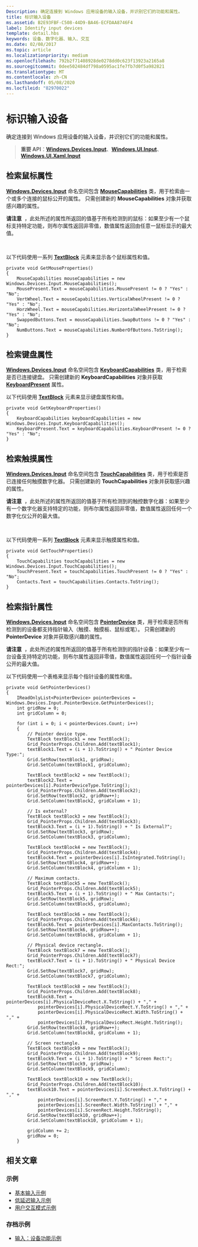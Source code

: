 ```yaml
---
Description: 确定连接到 Windows 应用设备的输入设备，并识别它们的功能和属性。
title: 标识输入设备
ms.assetid: B2E93FBF-C508-44D9-BA46-ECFDAA8746F4
label: Identify input devices
template: detail.hbs
keywords: 设备、数字化器、输入、交互
ms.date: 02/08/2017
ms.topic: article
ms.localizationpriority: medium
ms.openlocfilehash: 792b2f71408928de0278dd0c623f13923a2165a8
ms.sourcegitcommit: 0dee502484df798a0595ac1fe7fb7d0f5a982821
ms.translationtype: MT
ms.contentlocale: zh-CN
ms.lasthandoff: 05/08/2020
ms.locfileid: "82970022"
---
```

# <a name="identify-input-devices"></a>标识输入设备


确定连接到 Windows 应用设备的输入设备，并识别它们的功能和属性。

> **重要 API**：[**Windows.Devices.Input**](https://docs.microsoft.com/uwp/api/Windows.Devices.Input)、[**Windows.UI.Input**](https://docs.microsoft.com/uwp/api/Windows.UI.Core)、[**Windows.UI.Xaml.Input**](https://docs.microsoft.com/uwp/api/Windows.UI.Input)

## <a name="retrieve-mouse-properties"></a>检索鼠标属性


[**Windows.Devices.Input**](https://docs.microsoft.com/uwp/api/Windows.Devices.Input) 命名空间包含 [**MouseCapabilities**](https://docs.microsoft.com/uwp/api/Windows.Devices.Input.MouseCapabilities) 类，用于检索由一个或多个连接的鼠标公开的属性。 只需创建新的 **MouseCapabilities** 对象并获取感兴趣的属性。

**请注意**  ，此处所述的属性所返回的值基于所有检测到的鼠标：如果至少有一个鼠标支持特定功能，则布尔属性返回非零值，数值属性返回由任意一鼠标显示的最大值。

 

以下代码使用一系列 [**TextBlock**](https://docs.microsoft.com/uwp/api/Windows.UI.Xaml.Controls.TextBlock) 元素来显示各个鼠标属性和值。

```CSharp
private void GetMouseProperties()
{
    MouseCapabilities mouseCapabilities = new Windows.Devices.Input.MouseCapabilities();
    MousePresent.Text = mouseCapabilities.MousePresent != 0 ? "Yes" : "No";
    VertWheel.Text = mouseCapabilities.VerticalWheelPresent != 0 ? "Yes" : "No";
    HorzWheel.Text = mouseCapabilities.HorizontalWheelPresent != 0 ? "Yes" : "No";
    SwappedButtons.Text = mouseCapabilities.SwapButtons != 0 ? "Yes" : "No";
    NumButtons.Text = mouseCapabilities.NumberOfButtons.ToString();
}
```

## <a name="retrieve-keyboard-properties"></a>检索键盘属性


[**Windows.Devices.Input**](https://docs.microsoft.com/uwp/api/Windows.Devices.Input) 命名空间包含 [**KeyboardCapabilities**](https://docs.microsoft.com/uwp/api/Windows.Devices.Input.KeyboardCapabilities) 类，用于检索是否已连接键盘。 只需创建新的 **KeyboardCapabilities** 对象并获取 [**KeyboardPresent**](https://docs.microsoft.com/uwp/api/windows.devices.input.keyboardcapabilities.keyboardpresent) 属性。

以下代码使用 [**TextBlock**](https://docs.microsoft.com/uwp/api/Windows.UI.Xaml.Controls.TextBlock) 元素来显示键盘属性和值。

```CSharp
private void GetKeyboardProperties()
{
    KeyboardCapabilities keyboardCapabilities = new Windows.Devices.Input.KeyboardCapabilities();
    KeyboardPresent.Text = keyboardCapabilities.KeyboardPresent != 0 ? "Yes" : "No";
}
```

## <a name="retrieve-touch-properties"></a>检索触摸属性


[**Windows.Devices.Input**](https://docs.microsoft.com/uwp/api/Windows.Devices.Input) 命名空间包含 [**TouchCapabilities**](https://docs.microsoft.com/uwp/api/Windows.Devices.Input.TouchCapabilities) 类，用于检索是否已连接任何触摸数字化器。 只需创建新的 **TouchCapabilities** 对象并获取感兴趣的属性。

**请注意**  ，此处所述的属性所返回的值基于所有检测到的触控数字化器：如果至少有一个数字化器支持特定的功能，则布尔属性返回非零值，数值属性返回任何一个数字化仪公开的最大值。

 

以下代码使用一系列 [**TextBlock**](https://docs.microsoft.com/uwp/api/Windows.UI.Xaml.Controls.TextBlock) 元素来显示触摸属性和值。

```CSharp
private void GetTouchProperties()
{
    TouchCapabilities touchCapabilities = new Windows.Devices.Input.TouchCapabilities();
    TouchPresent.Text = touchCapabilities.TouchPresent != 0 ? "Yes" : "No";
    Contacts.Text = touchCapabilities.Contacts.ToString();
}
```

## <a name="retrieve-pointer-properties"></a>检索指针属性


[**Windows.Devices.Input**](https://docs.microsoft.com/uwp/api/Windows.Devices.Input) 命名空间包含 [**PointerDevice**](https://docs.microsoft.com/uwp/api/Windows.Devices.Input.PointerDevice) 类，用于检索是否所有检测到的设备都支持指针输入（触摸、触摸板、鼠标或笔）。 只需创建新的 **PointerDevice** 对象并获取感兴趣的属性。

**请注意**  ，此处所述的属性所返回的值基于所有检测到的指针设备：如果至少有一台设备支持特定的功能，则布尔属性返回非零值，数值属性返回任何一个指针设备公开的最大值。

以下代码使用一个表格来显示每个指针设备的属性和值。

```CSharp
private void GetPointerDevices()
{
    IReadOnlyList<PointerDevice> pointerDevices = Windows.Devices.Input.PointerDevice.GetPointerDevices();
    int gridRow = 0;
    int gridColumn = 0;

    for (int i = 0; i < pointerDevices.Count; i++)
    {
        // Pointer device type.
        TextBlock textBlock1 = new TextBlock();
        Grid_PointerProps.Children.Add(textBlock1);
        textBlock1.Text = (i + 1).ToString() + " Pointer Device Type:";
        Grid.SetRow(textBlock1, gridRow);
        Grid.SetColumn(textBlock1, gridColumn);

        TextBlock textBlock2 = new TextBlock();
        textBlock2.Text = pointerDevices[i].PointerDeviceType.ToString();
        Grid_PointerProps.Children.Add(textBlock2);
        Grid.SetRow(textBlock2, gridRow++);
        Grid.SetColumn(textBlock2, gridColumn + 1);

        // Is external?
        TextBlock textBlock3 = new TextBlock();
        Grid_PointerProps.Children.Add(textBlock3);
        textBlock3.Text = (i + 1).ToString() + " Is External?";
        Grid.SetRow(textBlock3, gridRow);
        Grid.SetColumn(textBlock3, gridColumn);

        TextBlock textBlock4 = new TextBlock();
        Grid_PointerProps.Children.Add(textBlock4);
        textBlock4.Text = pointerDevices[i].IsIntegrated.ToString();
        Grid.SetRow(textBlock4, gridRow++);
        Grid.SetColumn(textBlock4, gridColumn + 1);

        // Maximum contacts.
        TextBlock textBlock5 = new TextBlock();
        Grid_PointerProps.Children.Add(textBlock5);
        textBlock5.Text = (i + 1).ToString() + " Max Contacts:";
        Grid.SetRow(textBlock5, gridRow);
        Grid.SetColumn(textBlock5, gridColumn);

        TextBlock textBlock6 = new TextBlock();
        Grid_PointerProps.Children.Add(textBlock6);
        textBlock6.Text = pointerDevices[i].MaxContacts.ToString();
        Grid.SetRow(textBlock6, gridRow++);
        Grid.SetColumn(textBlock6, gridColumn + 1);

        // Physical device rectangle.
        TextBlock textBlock7 = new TextBlock();
        Grid_PointerProps.Children.Add(textBlock7);
        textBlock7.Text = (i + 1).ToString() + " Physical Device Rect:";
        Grid.SetRow(textBlock7, gridRow);
        Grid.SetColumn(textBlock7, gridColumn);

        TextBlock textBlock8 = new TextBlock();
        Grid_PointerProps.Children.Add(textBlock8);
        textBlock8.Text = pointerDevices[i].PhysicalDeviceRect.X.ToString() + "," +
            pointerDevices[i].PhysicalDeviceRect.Y.ToString() + "," +
            pointerDevices[i].PhysicalDeviceRect.Width.ToString() + "," +
            pointerDevices[i].PhysicalDeviceRect.Height.ToString();
        Grid.SetRow(textBlock8, gridRow++);
        Grid.SetColumn(textBlock8, gridColumn + 1);

        // Screen rectangle.
        TextBlock textBlock9 = new TextBlock();
        Grid_PointerProps.Children.Add(textBlock9);
        textBlock9.Text = (i + 1).ToString() + " Screen Rect:";
        Grid.SetRow(textBlock9, gridRow);
        Grid.SetColumn(textBlock9, gridColumn);

        TextBlock textBlock10 = new TextBlock();
        Grid_PointerProps.Children.Add(textBlock10);
        textBlock10.Text = pointerDevices[i].ScreenRect.X.ToString() + "," +
            pointerDevices[i].ScreenRect.Y.ToString() + "," +
            pointerDevices[i].ScreenRect.Width.ToString() + "," +
            pointerDevices[i].ScreenRect.Height.ToString();
        Grid.SetRow(textBlock10, gridRow++);
        Grid.SetColumn(textBlock10, gridColumn + 1);

        gridColumn += 2;
        gridRow = 0;
    }
```

## <a name="related-articles"></a>相关文章

### <a name="samples"></a>示例

- [基本输入示例](https://github.com/Microsoft/Windows-universal-samples/tree/master/Samples/BasicInput)
- [低延迟输入示例](https://github.com/Microsoft/Windows-universal-samples/tree/master/Samples/LowLatencyInput)
- [用户交互模式示例](https://github.com/Microsoft/Windows-universal-samples/tree/master/Samples/UserInteractionMode)

### <a name="archive-samples"></a>存档示例

- [输入：设备功能示例](https://github.com/microsoftarchive/msdn-code-gallery-microsoft/tree/411c271e537727d737a53fa2cbe99eaecac00cc0/Official%20Windows%20Platform%20Sample/Windows%208%20app%20samples/%5BC%23%5D-Windows%208%20app%20samples/C%23/Windows%208%20app%20samples/Input%20Device%20capabilities%20sample%20(Windows%208))
